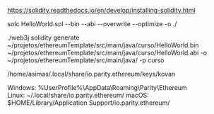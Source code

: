 https://solidity.readthedocs.io/en/develop/installing-solidity.html

solc HelloWorld.sol --bin --abi --overwrite --optimize -o ./

 ./web3j solidity generate ~/projetos/ethereumTemplate/src/main/java/curso/HelloWorld.bin ~/projetos/ethereumTemplate/src/main/java/curso/HelloWorld.abi -o ~/projetos/ethereumTemplate/src/main/java/ -p curso

/home/asimas/.local/share/io.parity.ethereum/keys/kovan

Windows: %UserProfile%\AppData\Roaming\Parity\Ethereum\
Linux: ~/.local/share/io.parity.ethereum/
macOS: $HOME/Library/Application Support/io.parity.ethereum/




